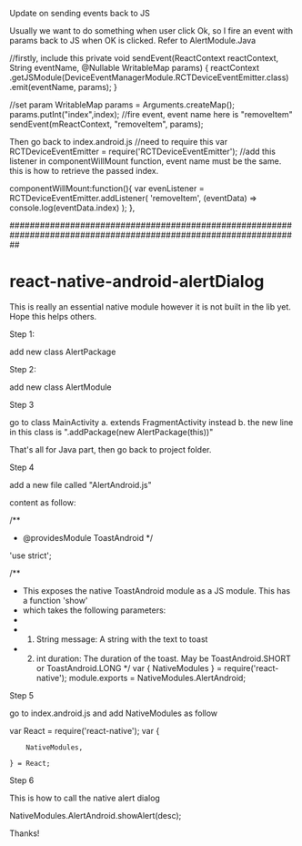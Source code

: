Update on sending events back to JS

Usually we want to do something when user click Ok, so I fire an event with params back to JS when OK is clicked. 
Refer to AlertModule.Java

//firstly, include this
private void sendEvent(ReactContext reactContext,
                           String eventName,
                           @Nullable WritableMap params) {
        reactContext
                .getJSModule(DeviceEventManagerModule.RCTDeviceEventEmitter.class)
                .emit(eventName, params);
}
    
//set param
WritableMap params = Arguments.createMap();
params.putInt("index",index);
//fire event, event name here is "removeItem"
sendEvent(mReactContext, "removeItem", params);

Then go back to index.android.js
//need to require this
var RCTDeviceEventEmitter = require('RCTDeviceEventEmitter');
//add this listener in componentWillMount function, event name must be the same. this is how to retrieve the passed index. 

componentWillMount:function(){
      var evenListener = RCTDeviceEventEmitter.addListener(
      'removeItem',
      (eventData) => console.log(eventData.index)
    );
},

##################################################################################################################
# react-native-android-alertDialog

This is really an essential native module however it is not built in the lib yet.
Hope this helps others.

Step 1: 

add new class AlertPackage

Step 2: 

add new class AlertModule

Step 3

go to class MainActivity
  a. extends FragmentActivity instead
  b. the new line in this class is ".addPackage(new AlertPackage(this))"
  
That's all for Java part, then go back to project folder.

Step 4

add a new file called "AlertAndroid.js"

content as follow:

/**
 * @providesModule ToastAndroid
 */

'use strict';

/**
 * This exposes the native ToastAndroid module as a JS module. This has a function 'show'
 * which takes the following parameters:
 *
 * 1. String message: A string with the text to toast
 * 2. int duration: The duration of the toast. May be ToastAndroid.SHORT or ToastAndroid.LONG
 */
var { NativeModules } = require('react-native');
module.exports = NativeModules.AlertAndroid;
  
Step 5

go to index.android.js and add NativeModules as follow

var React = require('react-native');
    var {
        
        NativeModules,
        
    } = React;


Step 6

This is how to call the native alert dialog

NativeModules.AlertAndroid.showAlert(desc);

Thanks! 
